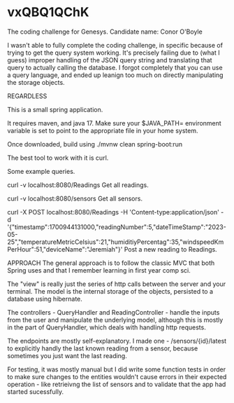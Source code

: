 # vxQBQ1QChK
The coding challenge for Genesys. Candidate name: Conor O'Boyle

I wasn't able to fully complete the coding challenge, in specific because of trying to get the query system working. It's precisely failing due to (what I guess) improper handling of the JSON query string and translating that query to actually calling the database. I forgot completely that you can use a query language, and ended up leanign too much on directly manipulating the storage objects.

REGARDLESS

This is a small spring application.

It requires maven, and java 17. Make sure your $JAVA_PATH= environment variable is set to point to the appropriate file in your home system.

Once downloaded, build using ./mvnw clean spring-boot:run 

The best tool to work with it is curl.

Some example queries.

curl -v localhost:8080/Readings
Get all readings.

curl -v localhost:8080/sensors
Get all sensors.

curl -X POST localhost:8080/Readings -H 'Content-type:application/json' -d '{"timestamp":1700944131000,"readingNumber":5,"dateTimeStamp":"2023-05-25","temperatureMetricCelsius":21,"humiditiyPercentag":35,"windspeedKmPerHour":51,"deviceName":"Jeremiah"}'
Post a new reading to Readings.

APPROACH
The general approach is to follow the classic MVC that both Spring uses and that I remember learning in first year comp sci.

The "view" is really just the series of http calls between the server and your terminal. The model is the internal storage of the objects, persisted to a database using hibernate.

The controllers - QueryHandler and ReadingController - handle the inputs from the user and manipulate the underlying model, although this is mostly in the part of QueryHandler, which deals with handling http requests.

The endpoints are mostly self-explanatory. I made one - /sensors/{id}/latest to explicitly handly the last known reading from a sensor, because sometimes you just want the last reading.

For testing, it was mostly manual but I did write some function tests in order to make sure changes to the entities wouldn't cause errors in their expected operation - like retrieivng the list of sensors and to validate that the app had started sucessfully.

